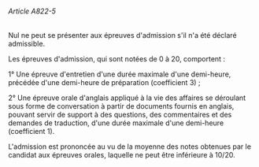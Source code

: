 ###### Article A822-5

Nul ne peut se présenter aux épreuves d'admission s'il n'a été déclaré admissible.

Les épreuves d'admission, qui sont notées de 0 à 20, comportent :

1° Une épreuve d'entretien d'une durée maximale d'une demi-heure, précédée d'une demi-heure de préparation (coefficient 3) ;

2° Une épreuve orale d'anglais appliqué à la vie des affaires se déroulant sous forme de conversation à partir de documents fournis en anglais, pouvant servir de support à des questions, des commentaires et des demandes de traduction, d'une durée maximale d'une demi-heure (coefficient 1).

L'admission est prononcée au vu de la moyenne des notes obtenues par le candidat aux épreuves orales, laquelle ne peut être inférieure à 10/20.

